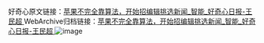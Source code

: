 好奇心原文链接：[苹果不完全靠算法，开始招编辑挑选新闻_智能_好奇心日报-王民超 ](https://www.qdaily.com/articles/10870.html)
WebArchive归档链接：[苹果不完全靠算法，开始招编辑挑选新闻_智能_好奇心日报-王民超 ](http://web.archive.org/web/20190623163310/https://www.qdaily.com/articles/10870.html)
![image](http://ww3.sinaimg.cn/large/007d5XDply1g3wcc6eob3j30u02pd1hv)